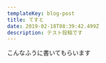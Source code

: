 ```yaml
---
templateKey: blog-post
title: てすと
date: 2019-02-18T08:39:42.499Z
description: テスト投稿です
---
```

こんなふうに書いてもらいます
